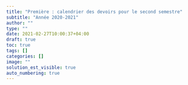 ```yaml
---
title: "Première : calendrier des devoirs pour le second semestre"
subtitle: "Année 2020-2021"
author: ""
type: ""
date: 2021-02-27T10:00:37+04:00
draft: true
toc: true
tags: []
categories: []
image: ""
solution_est_visible: true
auto_numbering: true
---
```


<img src="/pdf/DS-PREMIERES-semestre-2-2020-2021.png" alt="" width="" />